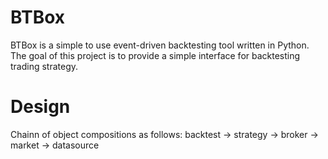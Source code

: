 # BTBox

BTBox is a simple to use event-driven backtesting tool written in Python. The goal of this project is to provide a simple interface for backtesting trading strategy.

# Design

Chainn of object compositions as follows:
backtest -> strategy -> broker -> market -> datasource
